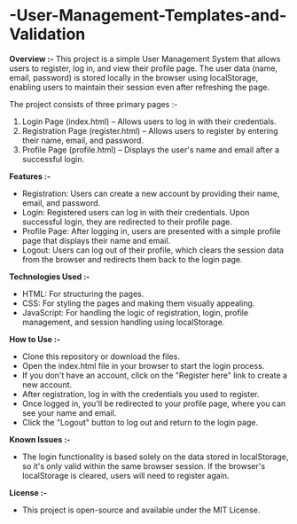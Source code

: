 # -User-Management-Templates-and-Validation
**Overview :-**
This project is a simple User Management System that allows users to register, log in, and view their profile page. The user data (name, email, password) is stored locally in the browser using localStorage, enabling users to maintain their session even after refreshing the page.

The project consists of three primary pages :-
1. Login Page (index.html) – Allows users to log in with their credentials.
2. Registration Page (register.html) – Allows users to register by entering their name, email, and password.
3. Profile Page (profile.html) – Displays the user's name and email after a successful login.

**Features :-**
* Registration: Users can create a new account by providing their name, email, and password.
* Login: Registered users can log in with their credentials. Upon successful login, they are redirected to their profile page.
* Profile Page: After logging in, users are presented with a simple profile page that displays their name and email.
* Logout: Users can log out of their profile, which clears the session data from the browser and redirects them back to the login page.

**Technologies Used :-**
* HTML: For structuring the pages.
* CSS: For styling the pages and making them visually appealing.
* JavaScript: For handling the logic of registration, login, profile management, and session handling using localStorage.

**How to Use :-**
* Clone this repository or download the files.
* Open the index.html file in your browser to start the login process.
* If you don't have an account, click on the "Register here" link to create a new account.
* After registration, log in with the credentials you used to register.
* Once logged in, you'll be redirected to your profile page, where you can see your name and email.
* Click the "Logout" button to log out and return to the login page.

**Known Issues :-** 
* The login functionality is based solely on the data stored in localStorage, so it's only valid within the same browser session. If the browser's localStorage is cleared, users will need to register again.

**License :-**
* This project is open-source and available under the MIT License.
